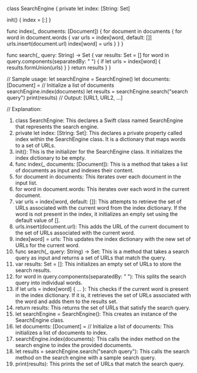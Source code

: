 class SearchEngine {
  private let index: [String: Set<URL>]
  
  init() {
    index = [:]
  }

  func index(_ documents: [Document]) {
    for document in documents {
      for word in document.words {
        var urls = index[word, default: []]
        urls.insert(document.url)
        index[word] = urls
      }
    }
  }

  func search(_ query: String) -> Set<URL> {
    var results: Set<URL> = []
    for word in query.components(separatedBy: " ") {
      if let urls = index[word] {
        results.formUnion(urls)
      }
    }
    return results
  }
}

// Sample usage:
let searchEngine = SearchEngine()
let documents: [Document] = // Initialize a list of documents
searchEngine.index(documents)
let results = searchEngine.search("search query")
print(results) // Output: [URL1, URL2, ...]

// Explanation:

1. class SearchEngine: This declares a Swift class named SearchEngine that represents the search engine.
2. private let index: [String: Set<URL>]: This declares a private property called index within the SearchEngine class. It is a dictionary that maps words to a set of URLs.
3. init(): This is the initializer for the SearchEngine class. It initializes the index dictionary to be empty.
4. func index(_ documents: [Document]): This is a method that takes a list of documents as input and indexes their content.
5. for document in documents: This iterates over each document in the input list.
6. for word in document.words: This iterates over each word in the current document.
7. var urls = index[word, default: []]: This attempts to retrieve the set of URLs associated with the current word from the index dictionary. If the word is not present in the index, it initializes an empty set using the default value of [].
8. urls.insert(document.url): This adds the URL of the current document to the set of URLs associated with the current word.
9. index[word] = urls: This updates the index dictionary with the new set of URLs for the current word.
10. func search(_ query: String) -> Set<URL>: This is a method that takes a search query as input and returns a set of URLs that match the query.
11. var results: Set<URL> = []: This initializes an empty set of URLs to store the search results.
12. for word in query.components(separatedBy: " "): This splits the search query into individual words.
13. if let urls = index[word] { ... }: This checks if the current word is present in the index dictionary. If it is, it retrieves the set of URLs associated with the word and adds them to the results set.
14. return results: This returns the set of URLs that satisfy the search query.
15. let searchEngine = SearchEngine(): This creates an instance of the SearchEngine class.
16. let documents: [Document] = // Initialize a list of documents: This initializes a list of documents to index.
17. searchEngine.index(documents): This calls the index method on the search engine to index the provided documents.
18. let results = searchEngine.search("search query"): This calls the search method on the search engine with a sample search query.
19. print(results): This prints the set of URLs that match the search query.